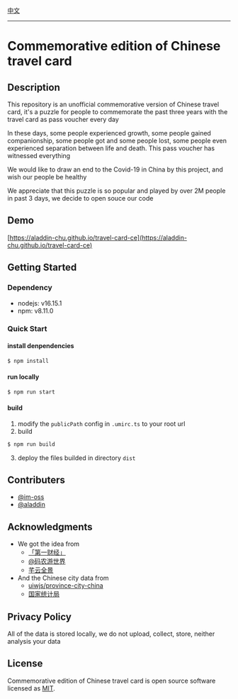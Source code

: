[中文](./README.zh_CN.md)

----

# Commemorative edition of Chinese travel card

## Description
This repository is an unofficial commemorative version of Chinese travel card, it's a puzzle for people to commemorate the past three years with the travel card as pass voucher every day

In these days, some people experienced growth, some people gained companionship, some people got and some people lost, some people even experienced separation between life and death. This pass voucher has witnessed everything

We would like to draw an end to the Covid-19 in China by this project, and wish our people be healthy 

We appreciate that this puzzle is so popular and played by over 2M people in past 3 days, we decide to open souce our code

## Demo
[https://aladdin-chu.github.io/travel-card-ce](https://aladdin-chu.github.io/travel-card-ce)

## Getting Started

### Dependency
- nodejs: v16.15.1
- npm: v8.11.0


### Quick Start

#### install denpendencies
```bash
$ npm install
```

#### run locally
```bash
$ npm run start
```

#### build

1. modify the `publicPath` config in `.umirc.ts` to your root url
2. build
```bash
$ npm run build
```
3. deploy the files builded in directory `dist`

## Contributers
- [@im-oss](https://github.com/im-oss)
- [@aladdin](https://github.com/aladdin-chu)

## Acknowledgments
- We got the idea from
  - [「第一财经」](https://mp.weixin.qq.com/s/U_Ao8BctwznDe-sKo-Vw9w)
  - [@码农游世界](https://trip.sinlody.com/about)
  - [芊云全景](https://vr.he29.com/)
- And the  Chinese city data from 
  - [uiwjs/province-city-china](https://github.com/uiwjs/province-city-china)
  - [国家统计局](http://www.stats.gov.cn/tjsj/tjbz/tjyqhdmhcxhfdm/)

## Privacy Policy
All of the data is stored locally, we do not upload, collect, store, neither analysis your data

## License
Commemorative edition of Chinese travel card is open source software licensed as [MIT](./LICENSE).